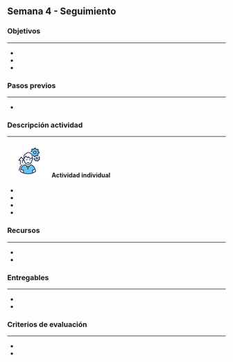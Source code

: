 
## Semana 4 - Seguimiento

### Objetivos

---
* 
* 
* 

### Pasos previos

---
* 

### Descripción actividad

---
#### ![](./../../assets/images/individuo.png) Actividad individual

* 
* 
* 
* 


### Recursos 

---
* 
* 

### Entregables

---
* 
* 

### Criterios de evaluación

---

* 
* 

